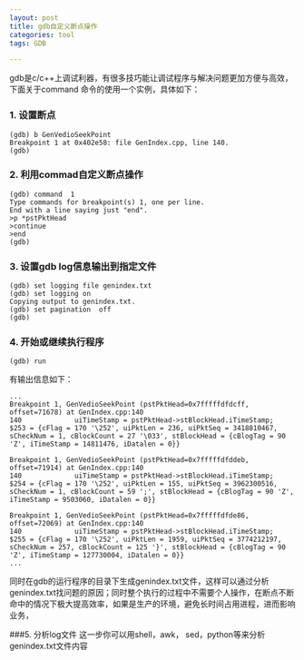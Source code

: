 ```yaml
---
layout: post
title: gdb自定义断点操作
categories: tool
tags: GDB

---
```


gdb是c/c++上调试利器，有很多技巧能让调试程序与解决问题更加方便与高效，下面关于command 命令的使用一个实例，具体如下：

### 1. 设置断点
```
(gdb) b GenVedioSeekPoint
Breakpoint 1 at 0x402e58: file GenIndex.cpp, line 140.
(gdb) 
```

### 2. 利用commad自定义断点操作
```
(gdb) command  1
Type commands for breakpoint(s) 1, one per line.
End with a line saying just "end".
>p *pstPktHead
>continue 
>end
(gdb) 
```

### 3. 设置gdb log信息输出到指定文件
```
(gdb) set logging file genindex.txt 
(gdb) set logging on
Copying output to genindex.txt.
(gdb) set pagination  off
(gdb)
```

### 4. 开始或继续执行程序
```
(gdb) run
```

有输出信息如下：

```
...
Breakpoint 1, GenVedioSeekPoint (pstPktHead=0x7fffffdfdcff, offset=71678) at GenIndex.cpp:140
140             uiTimeStamp = pstPktHead->stBlockHead.iTimeStamp;
$253 = {cFlag = 170 '\252', uiPktLen = 236, uiPktSeq = 3418810467, sCheckNum = 1, cBlockCount = 27 '\033', stBlockHead = {cBlogTag = 90 'Z', iTimeStamp = 14811476, iDatalen = 0}}

Breakpoint 1, GenVedioSeekPoint (pstPktHead=0x7fffffdfddeb, offset=71914) at GenIndex.cpp:140
140             uiTimeStamp = pstPktHead->stBlockHead.iTimeStamp;
$254 = {cFlag = 170 '\252', uiPktLen = 155, uiPktSeq = 3962300516, sCheckNum = 1, cBlockCount = 59 ';', stBlockHead = {cBlogTag = 90 'Z', iTimeStamp = 9503060, iDatalen = 0}}

Breakpoint 1, GenVedioSeekPoint (pstPktHead=0x7fffffdfde86, offset=72069) at GenIndex.cpp:140
140             uiTimeStamp = pstPktHead->stBlockHead.iTimeStamp;
$255 = {cFlag = 170 '\252', uiPktLen = 1959, uiPktSeq = 3774212197, sCheckNum = 257, cBlockCount = 125 '}', stBlockHead = {cBlogTag = 90 'Z', iTimeStamp = 127730004, iDatalen = 0}}
...
```

同时在gdb的运行程序的目录下生成genindex.txt文件，这样可以通过分析genindex.txt找问题的原因；同时整个执行的过程中不需要个人操作，在断点不断命中的情况下极大提高效率，如果是生产的环境，避免长时间占用进程，进而影响业务，

###5. 分析log文件 
这一步你可以用shell，awk， sed，python等来分析genindex.txt文件内容 





